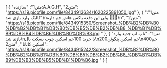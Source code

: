 [
  {
    "متن1": "سازنده:A.A.G.H",
    "متن2": "https://s19.picofile.com/file/8434913634/1620225891050.jpg"
  },
  {
    "متن1": "کالبک وارد بازی شد\nولی این دفعه باکس هاش جم داره 🤩🤩🤩\n",
    "متن2": "https://s18.picofile.com/file/8434915350/Screenshot_%DB%B2%DB%B0%DB%B2%DB%B1%DB%B0%DB%B5%DB%B2%DB%B8_%DB%B1%DB%B9%DB%B4%DB%B6%DB%B0%DB%B3.jpg "
  },
  {
    "متن1": "تاپ اپ جدید وارد بازی شد\nبا خرید 100جم اسکین چوب بسکت بال\n200جم اسکین پنگوئن\n400جم اسکین کاتانا ",
    "متن2": "https://s18.picofile.com/file/8434915242/Screenshot_%DB%B2%DB%B0%DB%B2%DB%B1%DB%B0%DB%B5%DB%B2%DB%B8_%DB%B1%DB%B9%DB%B3%DB%B5%DB%B1%DB%B6.jpg "
  }
]
